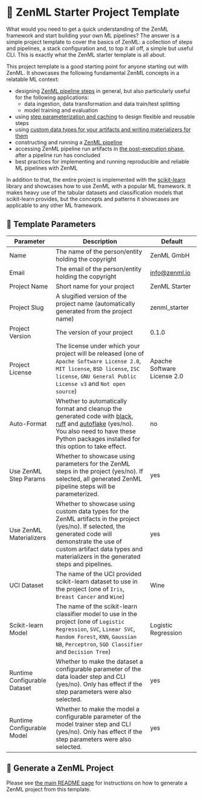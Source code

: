 # 📜 ZenML Starter Project Template

What would you need to get a quick understanding of the ZenML framework and
start building your own ML pipelines? The answer is a simple project template
to cover the basics of ZenML: a collection of steps and pipelines, a stack
configuration and, to top it all off, a simple but useful CLI. This is exactly
what the ZenML starter template is all about.

This project template is a good starting point for anyone starting out with
ZenML. It showcases the following fundamental ZenML concepts in a relatable
ML context:

* designing [ZenML pipeline steps](https://docs.zenml.io/starter-guide/pipelines#step)
in general, but also particularly useful for the following applications:
    * data ingestion, data transformation and data train/test splitting
    * model training and evaluation
* using [step parameterization and caching](https://docs.zenml.io/starter-guide/pipelines/parameters-and-caching)
to design flexible and reusable steps
* using [custom data types for your artifacts and writing materializers for them](https://docs.zenml.io/advanced-guide/pipelines/materializers)
* constructing and running a [ZenML pipeline](https://docs.zenml.io/starter-guide/pipelines#pipeline)
* accessing ZenML pipeline run artifacts in [the post-execution phase](https://docs.zenml.io/starter-guide/pipelines/fetching-pipelines),
after a pipeline run has concluded
* best practices for implementing and running reproducible and reliable ML
pipelines with ZenML

In addition to that, the entire project is implemented with the [scikit-learn](https://scikit-learn.org)
library and showcases how to use ZenML with a popular ML framework. It makes
heavy use of the tabular datasets and classification models that scikit-learn
provides, but the concepts and patterns it showcases are applicable to any
other ML framework.

## 📃 Template Parameters

| Parameter | Description | Default |
|-----------|-------------|---------|
| Name | The name of the person/entity holding the copyright | ZenML GmbH |
| Email | The email of the person/entity holding the copyright | info@zenml.io |
| Project Name | Short name for your project | ZenML Starter |
| Project Slug | A slugified version of the project name (automatically generated from the project name) | zenml_starter |
| Project Version | The version of your project | 0.1.0 |
| Project License | The license under which your project will be released (one of `Apache Software License 2.0`, `MIT license`, `BSD license`, `ISC license`, `GNU General Public License v3` and `Not open source`) | Apache Software License 2.0 |
| Auto-Format | Whether to automatically format and cleanup the generated code with [black](https://black.readthedocs.io/), [ruff](https://beta.ruff.rs/docs/) and [autoflake](https://github.com/PyCQA/autoflake) (yes/no). You also need to have these Python packages installed for this option to take effect. | no |
| Use ZenML Step Params | Whether to showcase using parameters for the ZenML steps in the project (yes/no). If selected, all generated ZenML pipeline steps will be parameterized. | yes |
| Use ZenML Materializers | Whether to showcase using custom data types for the ZenML artifacts in the project (yes/no). If selected, the generated code will demonstrate the use of custom artifact data types and materializers in the generated steps and pipelines. | yes |
| UCI Dataset | The name of the UCI provided scikit-learn dataset to use in the project (one of `Iris`, `Breast Cancer` and `Wine`) | Wine |
| Scikit-learn Model | The name of the scikit-learn classifier model to use in the project (one of `Logistic Regression`, `SVC`, `Linear SVC`, `Random Forest`, `KNN`, `Gaussian NB`, `Perceptron`, `SGD Classifier` and `Decision Tree`) | Logistic Regression |
| Runtime Configurable Dataset | Whether to make the dataset a configurable parameter of the data loader step and CLI (yes/no). Only has effect if the step parameters were also selected. | yes |
| Runtime Configurable Model | Whether to make the model a configurable parameter of the model trainer step and CLI (yes/no). Only has effect if the step parameters were also selected. | yes |

## 🚀 Generate a ZenML Project

Please see [the main README page](../README.md) for instructions on how to
generate a ZenML project from this template.
